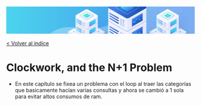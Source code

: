 ![Virtualización](/docs/images/header.png)

[< Volver al índice](/docs/ReadMe.md)

# Clockwork, and the N+1 Problem

- En este capítulo se fixea un problema con el loop al traer las categorías que basicamente hacían varias consultas y ahora se cambió a 1 sola para evitar altos consumos de ram.
